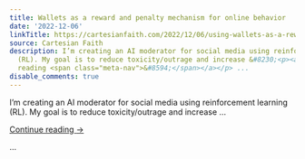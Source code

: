 ```yaml
---
title: Wallets as a reward and penalty mechanism for online behavior
date: '2022-12-06'
linkTitle: https://cartesianfaith.com/2022/12/06/using-wallets-as-a-reward-and-penalty-mechanism/
source: Cartesian Faith
description: I’m creating an AI moderator for social media using reinforcement learning
  (RL). My goal is to reduce toxicity/outrage and increase &#8230;<p><a href="https://cartesianfaith.com/2022/12/06/using-wallets-as-a-reward-and-penalty-mechanism/">Continue
  reading <span class="meta-nav">&#8594;</span></a></p> ...
disable_comments: true
---
```

I’m creating an AI moderator for social media using reinforcement learning (RL). My goal is to reduce toxicity/outrage and increase &#8230;<p><a href="https://cartesianfaith.com/2022/12/06/using-wallets-as-a-reward-and-penalty-mechanism/">Continue reading <span class="meta-nav">&#8594;</span></a></p> ...